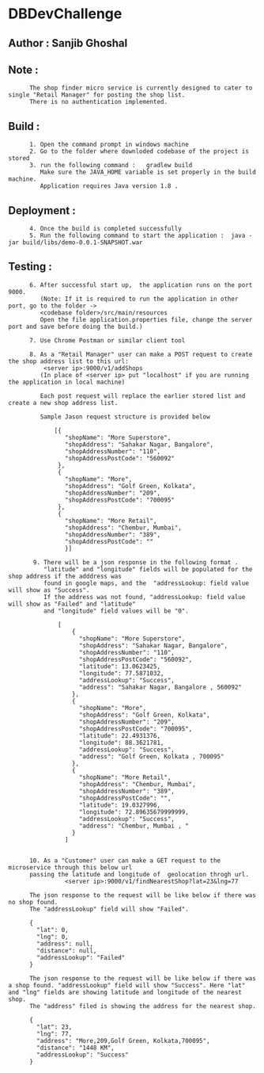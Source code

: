 # DBDevChallenge
## Author : Sanjib Ghoshal
## Note : 
          The shop finder micro service is currently designed to cater to single "Retail Manager" for posting the shop list.
          There is no authentication implemented.

## Build : 
          1. Open the command prompt in windows machine
          2. Go to the folder where downloded codebase of the project is stored 
          3. run the following command :   gradlew build
             Make sure the JAVA_HOME variable is set properly in the build machine. 
             Application requires Java version 1.8 .
          
## Deployment : 
          4. Once the build is completed successfully 
          5. Run the following command to start the application :  java -jar build/libs/demo-0.0.1-SNAPSHOT.war
          
## Testing :
          6. After successful start up,  the application runs on the port 9000.
             (Note: If it is required to run the application in other port, go to the folder -> 
             <codebase folder>/src/main/resources
             Open the file application.properties file, change the server port and save before doing the build.)
             
          7. Use Chrome Postman or similar client tool
          
          8. As a "Retail Manager" user can make a POST request to create the shop address list to this url: 
              <server ip>:9000/v1/addShops
             (In place of <server ip> put "localhost" if you are running the application in local machine)
             
             Each post request will replace the earlier stored list and create a new shop address list.
             
             Sample Jason request structure is provided below
             
                 [{
                    "shopName": "More Superstore",
                    "shopAddress": "Sahakar Nagar, Bangalore",
                    "shopAddressNumber": "110",
                    "shopAddressPostCode": "560092"
                  },
                  {
                    "shopName": "More",
                    "shopAddress": "Golf Green, Kolkata",
                    "shopAddressNumber": "209",
                    "shopAddressPostCode": "700095"
                  },
                  {
                    "shopName": "More Retail",
                    "shopAddress": "Chembur, Mumbai",
                    "shopAddressNumber": "389",
                    "shopAddressPostCode": ""
                    }]
                    
           9. There will be a json response in the following format .
              "latitude" and "longitude" fields will be populated for the shop address if the adddress was 
              found in google maps, and the  "addressLookup: field value will show as "Success".
              If the address was not found, "addressLookup: field value will show as "Failed" and "latitude" 
              and "longitude" field values will be "0".
              
                  [
                      {
                        "shopName": "More Superstore",
                        "shopAddress": "Sahakar Nagar, Bangalore",
                        "shopAddressNumber": "110",
                        "shopAddressPostCode": "560092",
                        "latitude": 13.0623425,
                        "longitude": 77.5871032,
                        "addressLookup": "Success",
                        "address": "Sahakar Nagar, Bangalore , 560092"
                      },
                      {
                        "shopName": "More",
                        "shopAddress": "Golf Green, Kolkata",
                        "shopAddressNumber": "209",
                        "shopAddressPostCode": "700095",
                        "latitude": 22.4931376,
                        "longitude": 88.3621781,
                        "addressLookup": "Success",
                        "address": "Golf Green, Kolkata , 700095"
                      },
                      {
                        "shopName": "More Retail",
                        "shopAddress": "Chembur, Mumbai",
                        "shopAddressNumber": "389",
                        "shopAddressPostCode": "",
                        "latitude": 19.0327996,
                        "longitude": 72.89635679999999,
                        "addressLookup": "Success",
                        "address": "Chembur, Mumbai , "
                      }
                    ]
             
             
          10. As a "Customer" user can make a GET request to the microservice through this below url 
          passing the latitude and longitude of  geolocation throgh url.
                    <server ip>:9000/v1/findNearestShop?lat=23&lng=77
          
          The json response to the request will be like below if there was no shop found.  
          The "addressLookup" field will show "Failed".
          
          {
            "lat": 0,
            "lng": 0,
            "address": null,
            "distance": null,
            "addressLookup": "Failed"
          }
          
          The json response to the request will be like below if there was a shop found. "addressLookup" field will show "Success". Here "lat" and "lng" fields are showing latitude and longitude of the nearest shop.
          The "address" filed is showing the address for the nearest shop.
          
          {
            "lat": 23,
            "lng": 77,
            "address": "More,209,Golf Green, Kolkata,700095",
            "distance": "1448 KM",
            "addressLookup": "Success"
          }
